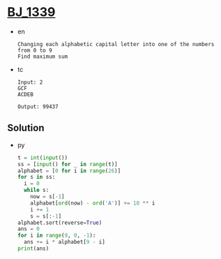 # [BJ_1339](https://acmicpc.net/problem/1339)

* en

  ```en
  Changing each alphabetic capital letter into one of the numbers from 0 to 9
  Find maximum sum
  ```

* tc

  ```tc
  Input: 2
  GCF
  ACDEB

  Output: 99437
  ```

## Solution

* py

  ```py
  t = int(input())
  ss = [input() for _ in range(t)]
  alphabet = [0 for i in range(26)]
  for s in ss:
    i = 0
    while s:
      now = s[-1]
      alphabet[ord(now) - ord('A')] += 10 ** i
      i += 1
      s = s[:-1]
  alphabet.sort(reverse=True)
  ans = 0
  for i in range(9, 0, -1):
    ans += i * alphabet[9 - i]
  print(ans)
  ```
